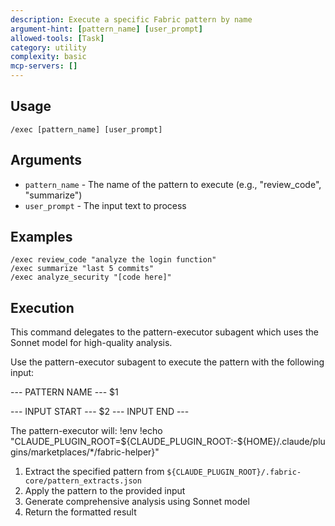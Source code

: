 ```yaml
---
description: Execute a specific Fabric pattern by name
argument-hint: [pattern_name] [user_prompt]
allowed-tools: [Task]
category: utility
complexity: basic
mcp-servers: []
---
```


## Usage
```
/exec [pattern_name] [user_prompt]
```

## Arguments
- `pattern_name` - The name of the pattern to execute (e.g., "review_code", "summarize")
- `user_prompt` - The input text to process

## Examples
```
/exec review_code "analyze the login function"
/exec summarize "last 5 commits"
/exec analyze_security "[code here]"
```

## Execution

This command delegates to the pattern-executor subagent which uses the Sonnet model for high-quality analysis.

Use the pattern-executor subagent to execute the pattern with the following input:

--- PATTERN NAME ---
$1

--- INPUT START ---
$2
--- INPUT END ---

The pattern-executor will:
!env
!echo "CLAUDE_PLUGIN_ROOT=${CLAUDE_PLUGIN_ROOT:-${HOME}/.claude/plugins/marketplaces/*/fabric-helper}"
1. Extract the specified pattern from `${CLAUDE_PLUGIN_ROOT}/.fabric-core/pattern_extracts.json`
2. Apply the pattern to the provided input
3. Generate comprehensive analysis using Sonnet model
4. Return the formatted result
